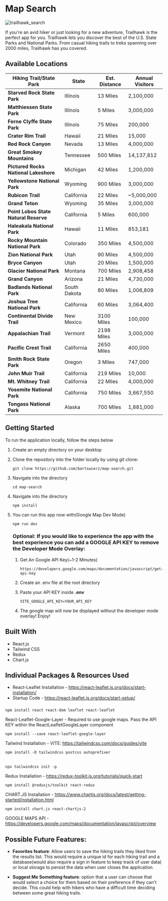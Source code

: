 # Map Search
![trailhawk_search](https://github.com/bartswierz/map-search/assets/100662080/86d2ef19-aaef-4773-9e5e-e27231ae1e12)

If you're an avid hiker or just looking for a new adventure, Trailhawk is the perfect app for you. Trailhawk lets you discover the best of the U.S. State Parks and National Parks. From casual hiking trails to treks spanning over 2000 miles, Trailhawk has you covered.

## Available Locations
Hiking Trail/State Park  | State | Est. Distance | Annual Visitors
-- | - | - | -
<strong>Starved Rock State Park</strong> | Illinois | 13 Miles | 2,100,000
<strong>Matthiessen State Park</strong> | Illinois | 5 Miles | 3,000,000
<strong>Ferne Clyffe State Park</strong> | Illinois | 75 Miles | 200,000
<strong>Crater Rim Trail</strong> | Hawaii | 21 Miles | 15,000
<strong>Red Rock Canyon</strong> | Nevada | 13 Miles | 4,000,000
<strong>Great Smokey Mountains</strong> | Tennessee | 500 Miles | 14,137,812
<strong>Pictured Rocks National Lakeshore</strong> | Michigan | 42 Miles | 1,200,000
<strong>Yellowstone National Park</strong> | Wyoming | 900 Miles | 3,000,000
<strong>Rubicon Trail</strong> | California | 22 Miles | ~5,000,000
<strong>Grand Teton</strong> | Wyoming | 35 Miles | 3,000,000
<strong>Point Lobos State Natural Reserve</strong> | California | 5 Miles | 600,000
<strong>Haleakala National Park</strong> | Hawaii | 11 Miles | 853,181
<strong>Rocky Mountain National Park</strong> | Colorado | 350 Miles | 4,500,000
<strong>Zion National Park</strong> | Utah | 90 Miles | 4,500,000
<strong>Bryce Canyon</strong> | Utah | 20 Miles | 1,500,000
<strong>Glacier National Park</strong> | Montana | 700 Miles | 2,908,458
<strong>Grand Canyon</strong> | Arizona | 21 Miles | 4,730,000
<strong>Badlands National Park</strong> | South Dakota | 80 Miles | 1,006,809
<strong>Joshua Tree National Park</strong> | California | 60 Miles | 3,064,400
<strong>Continental Divide Trail</strong> | New Mexico | 3100 Miles | 100,000
<strong>Appalachian Trail</strong> | Vermont | 2198 Miles | 3,000,000
<strong>Pacific Crest Trail</strong> | California | 2650 Miles | 400,000
<strong>Smith Rock State Park </strong> | Oregon | 3 Miles | 747,000
<strong>John Muir Trail</strong> | California | 219 Miles | 10,000
<strong>Mt. Whitney Trail</strong> | California | 22 Miles | 4,000,000
<strong>Yosemite National Park</strong> | California | 750 Miles | 3,667,550
<strong>Tongass National Park</strong> | Alaska | 700 Miles | 1,881,000

## Getting Started

To run the application locally, follow the steps below

1. Create an empty directory on your desktop
2. Clone the repository into the folder locally by using git clone:

       git clone https://github.com/bartswierz/map-search.git

3. Navigate into the directory

       cd map-search

4. Navigate into the directory

       npm install

5. You can run this app now with(Google Map Dev Mode)

       npm run dev

   ### Optional: If you would like to experience the app with the best experience you can add a GOOGLE API KEY to remove the Developer Mode Overlay:

   1. Get An Google API Key(~1-2 Minutes)

          https://developers.google.com/maps/documentation/javascript/get-api-key

   2. Create an .env file at the root directory
   3. Paste your API KEY inside <strong>.env</strong>
   
          VITE_GOOGLE_API_KEY=YOUR_API_KEY

   4. The google map will now be displayed without the developer mode overlay! Enjoy!

## Built With

- React.js
- Tailwind CSS
- Redux
- Chart.js

## Individual Packages & Resources Used

- React-Leaflet Installation - https://react-leaflet.js.org/docs/start-installation/
- Startup Code - https://react-leaflet.js.org/docs/start-setup/

#####
    npm install react react-dom leaflet react-leaflet

React-Leaflet-Google-Layer - Required to use google maps. Pass the API KEY within the ReactLeafletGoogleLayer component

    npm install --save react-leaflet-google-layer

Tailwind Installation - VITE: https://tailwindcss.com/docs/guides/vite

    npm install -D tailwindcss postcss autoprefixer
######    
    npx tailwindcss init -p

Redux Installation - https://redux-toolkit.js.org/tutorials/quick-start

    npm install @reduxjs/toolkit react-redux

CHART.JS Installation - https://www.chartjs.org/docs/latest/getting-started/installation.html

    npm install chart.js react-chartjs-2

GOOGLE MAPS API - https://developers.google.com/maps/documentation/javascript/overview

## Possible Future Features:
- <strong>Favorites feature</strong>: Allow users to save the hiking trails they liked from the results list. This would require a unique id for each hiking trail and a database(would also require a sign in feature to keep track of user data) or local storage to persist the data when user closes the application.
      
- <strong>Suggest Me Something feature</strong>: option that a user can choose that would select a choice for them based on their preference if they can't decide. This could help with hikers who have a difficult time deciding between some great hiking trails.
    
